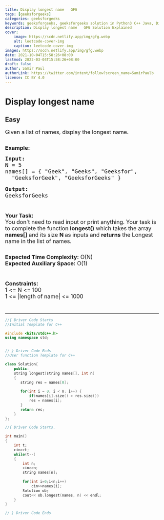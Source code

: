 ```yaml
---
title: Display longest name   GFG
tags: [geeksforgeeks]
categories: geeksforgeeks
keywords: geeksforgeeks, geeksforgeeks solution in Python3 C++ Java, Display longest name - GFG solution
description: Display longest name   GFG Solution Explained
cover:
    image: https://scdn.netlify.app/img/gfg.webp
    alt: leetcode-cover-img
    caption: leetcode-cover-img
images: https://scdn.netlify.app/img/gfg.webp
date: 2021-10-04T15:58:26+08:00
lastmod: 2022-03-04T15:58:26+08:00
draft: false
author: Samir Paul
authorLink: https://twitter.com/intent/follow?screen_name=SamirPaulb
license: CC BY 4.0
---
```



# Display longest name
## Easy
<div class="problems_problem_content__Xm_eO"><p><span style="font-size:18px">Given a list of names, display the longest name.</span></p>

<p><br>
<span style="font-size:18px"><strong>Example:</strong></span></p>

<pre><span style="font-size:18px"><strong>Input:</strong>
N = 5
names[] = { "Geek", "Geeks", "Geeksfor",
  "GeeksforGeek", "GeeksforGeeks" }</span>

<span style="font-size:18px"><strong>Output:</strong>
GeeksforGeeks</span></pre>

<p>&nbsp;</p>

<p><span style="font-size:18px"><strong>Your Task:&nbsp;&nbsp;</strong><br>
You don't need to read input or print anything. Your task is to complete the function&nbsp;<strong>longest()</strong>&nbsp;which takes the array <strong>names[]</strong> and its size <strong>N</strong><strong> </strong>as inputs and <strong>returns</strong> the Longest name in the list of names.</span></p>

<p><br>
<span style="font-size:18px"><strong>Expected Time Complexity:</strong> O(N)<br>
<strong>Expected Auxiliary Space:</strong> O(1)</span></p>

<p>&nbsp;</p>

<p><span style="font-size:18px"><strong>Constraints:</strong></span><br>
<span style="font-size:18px">1 &lt;= N &lt;= 100</span><br>
<span style="font-size:18px">1 &lt;= |length of name| &lt;= 1000</span></p>

<p>&nbsp;</p>
</div>

---




```cpp
//{ Driver Code Starts
//Initial Template for C++

#include <bits/stdc++.h>
using namespace std;


// } Driver Code Ends
//User function Template for C++

class Solution{
    public:
    string longest(string names[], int n)
    {
       string res = names[0];
       
       for(int i = 0; i < n; i++) {
           if(names[i].size() > res.size())
           res = names[i];
       }
       return res;
    }
};

//{ Driver Code Starts.

int main()
{
	int t;
	cin>>t;
	while(t--)
	{
		int n;
		cin>>n;
		string names[n];
		
		for(int i=0;i<n;i++)
			cin>>names[i];
		Solution ob;
		cout<< ob.longest(names, n) << endl;
	}
}

// } Driver Code Ends
```
